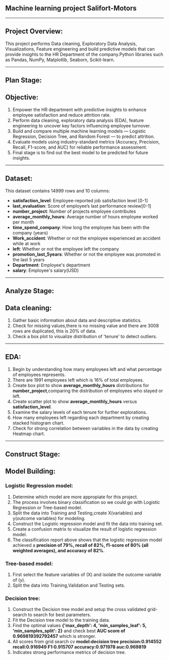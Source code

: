 ## **Machine learning project Salifort-Motors**
---
## **Project Overview**:
This project performs Data cleaning, Exploratory Data Analysis, Visualizations, Feature engineering and build predictive models that can provide insights to the HR Department of the company.Python libraries such as Pandas, NumPy, Matplotlib, Seaborn, Scikit-learn.

---
## **Plan Stage**:
## **Objective**:
1. Empower the HR department with predictive insights to enhance employee satisfaction and reduce attrition rate.
2. Perform data cleaning, exploratory data analysis (EDA), feature engineering to uncover key factors influencing employee turnover.
3. Build and compare multiple machine learning models — Logistic Regression, Decision Tree, and Random Forest — to predict attrition.
4. Evaluate models using industry-standard metrics (Accuracy, Precision, Recall, F1-score, and AUC) for reliable performance assessment.
5. Final stage is to find out the best model to be predicted for future insights.
   
---
## **Dataset**:
This dataset contains 14999 rows and 10 columns:
   - **satisfaction_level**: Employee-reported job satisfaction level [0-1]
   - **last_evaluation**: Score of employee’s last performance review[0-1]
   - **number_project**: Number of projects employee contributes
   - **average_monthly_hours**: Average number of hours employee worked per month
   - **time_spend_company**: How long the employee has been with the company (years)
   - **Work_accident**: Whether or not the employee experienced an accident while at work
   - **left**: Whether or not the employee left the company
   - **promotion_last_5years**: Whether or not the employee was promoted in the last 5 years
   - **Department**: Employee's department
   - **salary**: Employee's salary(USD)
     
---
## **Analyze Stage**:
## **Data cleaning**:
1. Gather basic information about data and descriptive statistics.
2. Check for missing values,there is no missing value and there are 3008 rows are duplicated, this is 20% of data.
3. Check a box plot to visualize distribution of 'tenure' to detect outliers.
   
---
## **EDA**:
1. Begin by understanding how many employees left and what percentage of employees represents.
2. There are 1991 employees left which is 16% of total employees.
3. Create box plot to show **average_monthly_hours** distributions for **number_project**,comparing the distribution of employees who stayed or left.
4. Create scatter plot to show **average_monthly_hours** versus **satisfaction_level**.
5. Examine the salary levels of each tenure for further explorations.
6. How many employees left regarding each department by creating stacked histogram chart.
7. Check for strong correlation between variables in the data by creating Heatmap chart.
   
---
## **Construct Stage**:
## **Model Building**:
### **Logistic Regression model**:
1. Determine which model are more appropiate for this project.
2. The process involves binary classification so we could go with Logistic Regression or Tree-based model.
3. Split the data into Training and Testing,create X(variables) and y(outcome variables) for modeling.
4. Construct the Logistic regression model and fit the data into training set.
5. Create a confusion matrix to visualize the result of logistic regression model.
6. The classification report above shows that the logistic regression model achieved a **precision of 79%, recall of 82%, f1-score of 80% (all weighted averages), and accuracy of 82%**.
### **Tree-based model**:
1. First select the feature variables of (X) and isolate the outcome variable of (y).
2. Split the data into Training,Validation and Testing sets.
### **Decision tree**:
1. Construct the Decision tree model and setup the cross validated grid-search to search for best parameters.
2. Fit the Decision tree model to the training data.
3. Find the optimal values **{'max_depth': 4, 'min_samples_leaf': 5, 'min_samples_split': 2}** and check best **AUC score of 0.969819392792457** which is stronger.
4. All scores from grid search cv  **model:decision tree  precision:0.914552  recall:0.916949  F1:0.915707  accuracy:0.971978  auc:0.969819**
5. Indicates strong performance metrics of decision tree.






